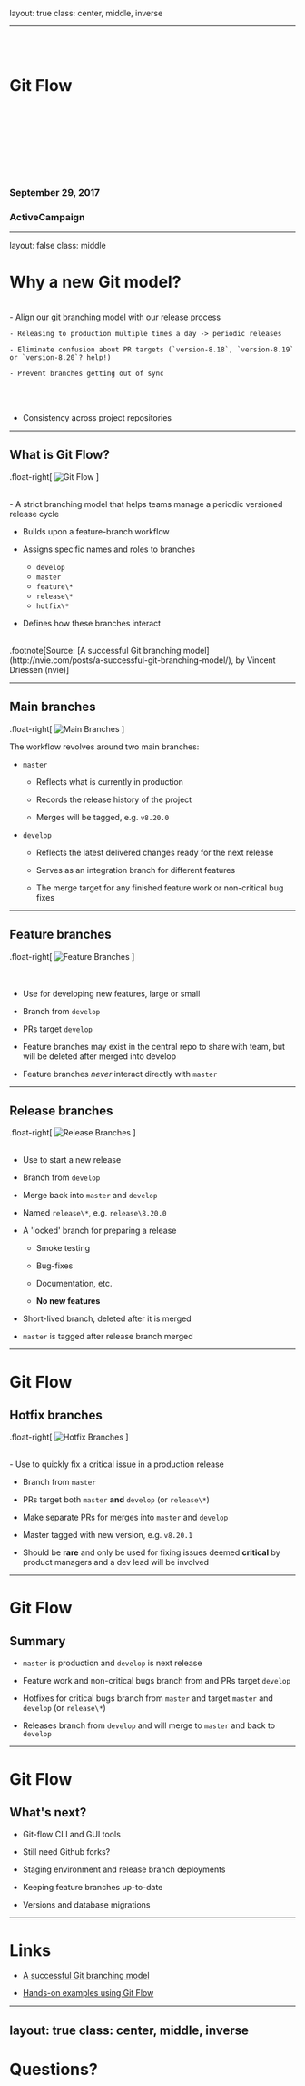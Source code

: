 layout: true
class: center, middle, inverse

---
<br><br>

# Git Flow

<br><br><br><br><br><br><br>
### September 29, 2017
### ActiveCampaign

---
layout: false
class: middle

# Why a new Git model?

<br>
- Align our git branching model with our release process

	- Releasing to production multiple times a day -> periodic releases

	- Eliminate confusion about PR targets (`version-8.18`, `version-8.19` or `version-8.20`? help!)

	- Prevent branches getting out of sync
<br><br>
- Consistency across project repositories

---

## What is Git Flow?

.float-right[
![Git Flow](images/git-flow-model.png)
]

<br>
- A strict branching model that helps teams manage a periodic versioned release cycle

- Builds upon a feature-branch workflow

- Assigns specific names and roles to branches
	- `develop`
	- `master`
	- `feature\*`
	- `release\*`
	- `hotfix\*`

- Defines how these branches interact


<br>
.footnote[Source: [A successful Git branching model](http://nvie.com/posts/a-successful-git-branching-model/), by Vincent Driessen (nvie)]

---

## Main branches

.float-right[
![Main Branches](images/main-branches.png)
]

The workflow revolves around two main branches:

- `master`

	- Reflects what is currently in production

	- Records the release history of the project

	- Merges will be tagged, e.g. `v8.20.0`

- `develop`

	- Reflects the latest delivered changes ready for the next release

	- Serves as an integration branch for different features

	- The merge target for any finished feature work or non-critical bug fixes

---

## Feature branches

.float-right[
![Feature Branches](images/feature-branches.png)
]
<br><br><br>

- Use for developing new features, large or small

- Branch from `develop`

- PRs target `develop`

- Feature branches may exist in the central repo to share with team, but will be deleted after merged into develop

- Feature branches *never* interact directly with `master`

---

## Release branches

.float-right[
![Release Branches](images/release-branches.png)
]
<br><br>

- Use to start a new release

- Branch from `develop`

- Merge back into `master` and `develop`

- Named `release\*`, e.g. `release\8.20.0`

- A 'locked' branch for preparing a release

	- Smoke testing

	- Bug-fixes

	- Documentation, etc.

	- **No new features**

- Short-lived branch, deleted after it is merged

- `master` is tagged after release branch merged

---
# Git Flow

## Hotfix branches

.float-right[
![Hotfix Branches](images/hotfix-branches.png)
]

<br>
- Use to quickly fix a critical issue in a production release

- Branch from `master`

- PRs target both `master` **and** `develop` (or `release\*`)

- Make separate PRs for merges into `master` and `develop`

- Master tagged with new version, e.g. `v8.20.1`

- Should be **rare** and only be used for fixing issues deemed **critical** by product managers and a dev lead will be involved

---
# Git Flow

## Summary

- `master` is production and `develop` is next release

- Feature work and non-critical bugs branch from and PRs target `develop`

- Hotfixes for critical bugs branch from `master` and target `master` and `develop` (or `release\*`)

- Releases branch from `develop` and will merge to `master` and back to `develop`

---
# Git Flow

## What's next?

- Git-flow CLI and GUI tools

- Still need Github forks?

- Staging environment and release branch deployments

- Keeping feature branches up-to-date

- Versions and database migrations

---

# Links

- [A successful Git branching model](http://nvie.com/posts/a-successful-git-branching-model/)

- [Hands-on examples  using Git Flow](https://activecampaign.quip.com/ik1TAlTGfVnc/Git-Flow-Example-Scenarios)


---
layout: true
class: center, middle, inverse
---

# Questions?
